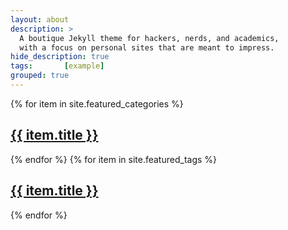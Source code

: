 ```yaml
---
layout: about
description: >
  A boutique Jekyll theme for hackers, nerds, and academics,
  with a focus on personal sites that are meant to impress.
hide_description: true
tags:       [example]
grouped: true
---
```


<!-- 大类 -->
{% for item in site.featured_categories %}
  <h2>
    <a href="{{ item.url }}">
      {{ item.title }}
    </a>
  </h2>
{% endfor %}
<!-- 标签类 -->
{% for item in site.featured_tags %}
  <h2>
    <a href="{{ item.url }}">
      {{ item.title }}
    </a>
  </h2>
{% endfor %}